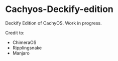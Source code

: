 # Cachyos-Deckify-edition

Deckify Edition of CachyOS. Work in progress.


Credit to:
- ChimeraOS
- Ripplingsnake
- Manjaro
